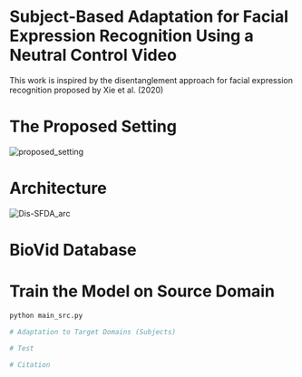 # Subject-Based Adaptation for Facial Expression Recognition Using a Neutral Control Video
This work is inspired by the disentanglement approach for facial expression recognition proposed by Xie et al. (2020) 

# The Proposed Setting
![proposed_setting](https://github.com/user-attachments/assets/183278e1-a398-4a85-8797-a5a3e2d717d8)
# Architecture

![Dis-SFDA_arc](https://github.com/user-attachments/assets/4992826a-bbe5-4f95-a0da-34a24f1d7d32)




# BioVid Database



# Train the Model on Source Domain
```sh
python main_src.py

# Adaptation to Target Domains (Subjects)

# Test

# Citation

